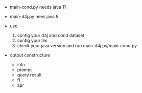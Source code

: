 - main-cond.py needs java 11
- main-d4j.py nees java 8

- use
    1. config your d4j and cond dataset
    2. config your llm
    3. check your java version and run main-d4j.py/main-cond.py

- output constructure
    - info
    - prompt
    - query result
    - fl
    - apr